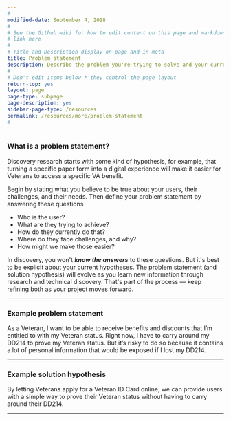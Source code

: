 ```yaml
---
#
modified-date: September 4, 2018
#
# See the Github wiki for how to edit content on this page and markdown styles you can use:
# link here
#
# Title and Description display on page and in meta
title: Problem statement
description: Describe the problem you're trying to solve and your current hypothesis.
#
# Don't edit items below * they control the page layout
return-top: yes
layout: page
page-type: subpage
page-description: yes
sidebar-page-type: /resources
permalink: /resources/more/problem-statement
#
---
```


### What is a problem statement?

Discovery research starts with some kind of hypothesis, for example, that turning a specific paper form into a digital experience will make it easier for Veterans to access a specific VA benefit.

Begin by stating what you believe to be true about your users, their challenges, and their needs. Then define your problem statement by answering these questions

* Who is the user?
* What are they trying to achieve?
* How do they currently do that?
* Where do they face challenges, and why?
* How might we make those easier?

In discovery, you won't ***know the answers*** to these questions. But it's best to be explicit about your current hypotheses. The problem statement (and solution hypothesis) will evolve as you learn new information through research and technical discovery. That's part of the process &mdash; keep refining both as your project moves forward.

<hr>

### Example problem statement

As a Veteran, I want to be able to receive benefits and discounts that I’m entitled to with my Veteran status. Right now, I have to carry around my DD214 to prove my Veteran status. But it’s risky to do so because it contains a lot of personal information that would be exposed if I lost my DD214.

<hr>

### Example solution hypothesis

By letting Veterans apply for a Veteran ID Card online, we can provide users with a simple way to prove their Veteran status without having to carry around their DD214.

<hr>
